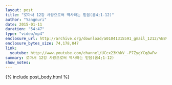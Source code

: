 ```yaml
---
layout: post
title: "로마서 12강 사랑으로써 역사하는 믿음(롬4;1-12)"
author: "Yangnuri"
date: 2015-01-11
duration: "54:47"
type: "video/mp4"
enclosure_url: http://archive.org/download/a01041315591_gmail_1212/%EB%A1%9C%EB%A7%88%EC%84%9C%2012%EA%B0%95%20%EC%82%AC%EB%9E%91%EC%9C%BC%EB%A1%9C%EC%8D%A8%20%EC%97%AD%EC%82%AC%ED%95%98%EB%8A%94%20%EB%AF%BF%EC%9D%8C.mp4
enclosure_bytes_size: 74,178,047 
link:
  youtube: http://www.youtube.com/channel/UCcx23KhkV_-P7ZygYCq8wFw
summary: 로마서 12강 사랑으로써 역사하는 믿음(롬4;1-12)
show_notes:
---
```


{% include post_body.html %}
